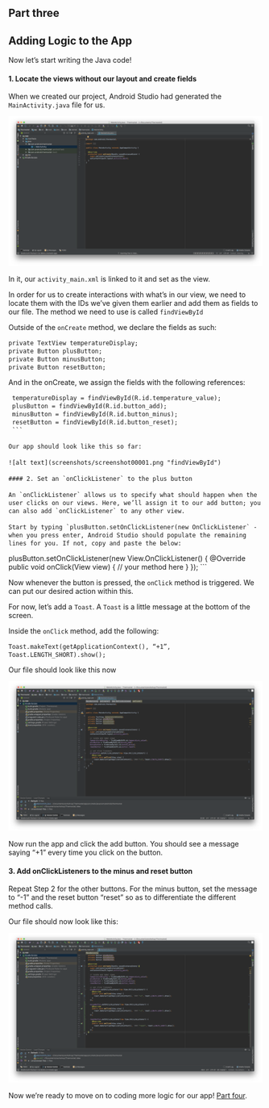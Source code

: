 ## Part three

Adding Logic to the App
------

Now let’s start writing the Java code!

#### 1. Locate the views without our layout and create fields

   When we created our project, Android Studio had generated the `MainActivity.java` file for us.

   ![alt text](../Part-1/screenshots/screenshot00007.png "Original file")

   In it, our `activity_main.xml` is linked to it and set as the view.

   In order for us to create interactions with what’s in our view, we need to locate them with the IDs we’ve given them earlier and add them as fields to our file. The method we need to use is called `findViewById`

   Outside of the `onCreate` method, we declare the fields as such:

   ```  
   private TextView temperatureDisplay;
   private Button plusButton;
   private Button minusButton;
   private Button resetButton;
   ```

   And in the onCreate, we assign the fields with the following references:

   ```    
    temperatureDisplay = findViewById(R.id.temperature_value);
    plusButton = findViewById(R.id.button_add);
    minusButton = findViewById(R.id.button_minus);
    resetButton = findViewById(R.id.button_reset);
    ```

   Our app should look like this so far:

   ![alt text](screenshots/screenshot00001.png "findViewById")

#### 2. Set an `onClickListener` to the plus button

   An `onClickListener` allows us to specify what should happen when the user clicks on our views. Here, we’ll assign it to our add button; you can also add `onClickListener` to any other view.

   Start by typing `plusButton.setOnClickListener(new OnClickListener` - when you press enter, Android Studio should populate the remaining lines for you. If not, copy and paste the below:

   ```    
   plusButton.setOnClickListener(new View.OnClickListener() {
      @Override
      public void onClick(View view) {
         // your method here
      }
    });
    ```

   Now whenever the button is pressed, the `onClick` method is triggered. We can put our desired action within this.

   For now, let’s add a `Toast`. A `Toast` is a little message at the bottom of the screen.

   Inside the `onClick` method, add the following:

   ```    
   Toast.makeText(getApplicationContext(), “+1”, Toast.LENGTH_SHORT).show();
   ```

   Our file should look like this now

   ![alt text](screenshots/screenshot00002.png "Toast")

   Now run the app and click the add button. You should see a message saying “+1” every time you click on the button.

#### 3. Add onClickListeners to the minus and reset button

   Repeat Step 2 for the other buttons. For the minus button, set the message to “-1” and the reset button “reset” so as to differentiate the different method calls.

   Our file should now look like this:

   ![alt text](screenshots/screenshot00003.png "Toast for all buttons")


Now we’re ready to move on to coding more logic for our app! [Part four](../Part-4/instructions.md).
